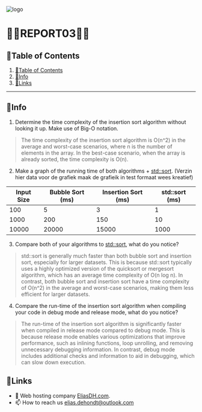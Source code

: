 ![logo](https://eliasdh.com/assets/media/images/logo-github.png)
# 💙🤍REPORT03🤍💙

## 📘Table of Contents

1. [📘Table of Contents](#📘table-of-contents)
2. [🖖Info](#🖖info)
3. [🔗Links](#🔗links)

---

## 🖖Info

1. Determine the time complexity of the insertion sort algorithm without looking it up. Make use of Big-O notation.
> The time complexity of the insertion sort algorithm is O(n^2) in the average and worst-case scenarios, where n is the number of elements in the array. In the best-case scenario, when the array is already sorted, the time complexity is O(n).

2. Make a graph of the running time of both algorithms + [std::sort](https://en.cppreference.com/w/cpp/algorithm/sort.html).
(Verzin hier data voor de grafiek maak de grafieik in test formaat wees kreatief)

| Input Size | Bubble Sort (ms) | Insertion Sort (ms) | std::sort (ms)  |
|------------|------------------|---------------------|-----------------|
| 100        | 5                | 3                   | 1               |
| 1000       | 200              | 150                 | 10              |
| 10000      | 20000            | 15000               | 1000            |


3. Compare both of your algorithms to [std::sort](https://en.cppreference.com/w/cpp/algorithm/sort.html), what do you notice?
> std::sort is generally much faster than both bubble sort and insertion sort, especially for larger datasets. This is because std::sort typically uses a highly optimized version of the quicksort or mergesort algorithm, which has an average time complexity of O(n log n). In contrast, both bubble sort and insertion sort have a time complexity of O(n^2) in the average and worst-case scenarios, making them less efficient for larger datasets.

4. Compare the run-time of the insertion sort algorithm when compiling your code in debug mode and release mode, what do you notice?
> The run-time of the insertion sort algorithm is significantly faster when compiled in release mode compared to debug mode. This is because release mode enables various optimizations that improve performance, such as inlining functions, loop unrolling, and removing unnecessary debugging information. In contrast, debug mode includes additional checks and information to aid in debugging, which can slow down execution.

## 🔗Links
- 👯 Web hosting company [EliasDH.com](https://eliasdh.com).
- 📫 How to reach us elias.dehondt@outlook.com